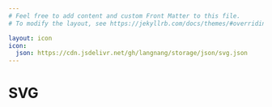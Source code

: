 ```yaml
---
# Feel free to add content and custom Front Matter to this file.
# To modify the layout, see https://jekyllrb.com/docs/themes/#overriding-theme-defaults

layout: icon
icon: 
  json: https://cdn.jsdelivr.net/gh/langnang/storage/json/svg.json
---
```


# SVG